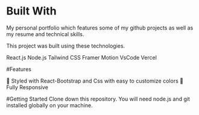 # Built With
My personal portfolio which features some of my github projects as well as my resume and technical skills.

This project was built using these technologies.

React.js
Node.js
Tailwind CSS
Framer Motion
VsCode
Vercel

#Features

🎨 Styled with React-Bootstrap and Css with easy to customize colors
📱 Fully Responsive

#Getting Started
Clone down this repository. You will need node.js and git installed globally on your machine.
